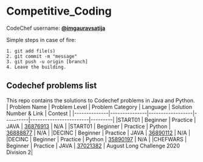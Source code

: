 # Competitive_Coding


CodeChef username:  <b>[@imgauravsatija](https://www.codechef.com/users/imgauravsatija)</b>

Simple steps in case of fire:
```
1. git add file(s)
2. git commit -m "message"
3. git push -u origin [branch]
4. Leave the building.
```

## Codechef problems list
This repo contains the solutions to Codechef problems in Java and Python.
 | Problem Name | Problem Level | Problem Category | Language | Solution Number & Link | Contest |
 |--------------|---------------|------------------|----------|------------------------|---------|
 |START01  | Beginner | Practice  | JAVA   | [36876913](https://www.codechef.com/viewsolution/36876913) | N/A |
 |START01  | Beginner | Practice  | Python | [36888877](https://www.codechef.com/viewsolution/36888877) | N/A |
 |DECINC   | Beginner | Practice  | JAVA   | [36890112](https://www.codechef.com/viewsolution/36890112) | N/A |
 |DECINC   | Beginner | Practice  | Python | [35890197](https://www.codechef.com/viewsolution/36890197) | N/A |
 |CHEFWARS | Beginner | Practice  | JAVA   | [37021382](https://www.codechef.com/viewsolution/37021382) | August Long Challenge 2020 Division 2|
